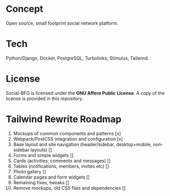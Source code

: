 # Concept

Open source, small footprint social network platform.

# Tech

Python/Django, Docker, PostgreSQL, Turbolinks, Stimulus, Tailwind.

# License

Social-BFG is licensed under the **GNU Affero Public License**. A copy of the license is provided in this repository.

# Tailwind Rewrite Roadmap

1. Mockups of common components and patterns [x]
2. Webpack/PostCSS integration and configuration [x]
3. Base layout and site navigation (header/sidebar, desktop+mobile, non-sidebar layouts) []
4. Forms and simple widgets []
5. Cards (activities, comments and messages) []
6. Tables (notifications, members, invites etc) []
7. Photo gallery []
8. Calendar pages and form widgets []
9. Remaining fixes, tweaks []
10. Remove mockups, old CSS files and dependencies []
